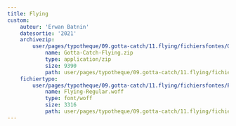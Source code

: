 ```yaml
---
title: Flying
custom:
    auteur: 'Erwan Batnin'
    datesortie: '2021'
    archivezip:
        user/pages/typotheque/09.gotta-catch/11.flying/fichiersfontes/Gotta-Catch-Flying.zip:
            name: Gotta-Catch-Flying.zip
            type: application/zip
            size: 9390
            path: user/pages/typotheque/09.gotta-catch/11.flying/fichiersfontes/Gotta-Catch-Flying.zip
    fichiertypo:
        user/pages/typotheque/09.gotta-catch/11.flying/fichiersfontes/Flying-Regular.woff:
            name: Flying-Regular.woff
            type: font/woff
            size: 3316
            path: user/pages/typotheque/09.gotta-catch/11.flying/fichiersfontes/Flying-Regular.woff
---
```


